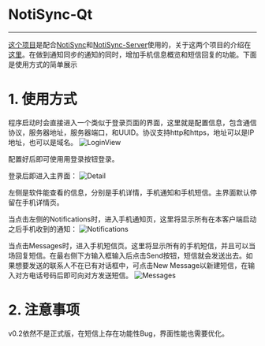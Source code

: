 # NotiSync-Qt

------

[这个项目](https://github.com/SquareFong/NotiSync-Qt)是配合[NotiSync](https://github.com/SquareFong/Notisync)和[NotiSync-Server](https://github.com/SquareFong/NotiSync-Server)使用的，关于这两个项目的介绍在[这里](https://leanote.squarefong.com/blog/post/squarefong/NotiSync%EF%BC%8C)。在做到通知同步的通知的同时，增加手机信息概览和短信回复的功能。下面是使用方式的简单展示

# 1. 使用方式

程序启动时会直接进入一个类似于登录页面的界面，这里就是配置信息，包含通信协议，服务器地址，服务器端口，和UUID。协议支持http和https，地址可以是IP地址，也可以是域名。
![LoginView](https://leanote.squarefong.com/api/file/getImage?fileId=5fbd6e052fc01e02bb0036c9)

配置好后即可使用用登录按钮登录。

登录后即进入主界面：
![Detail](https://leanote.squarefong.com/api/file/getImage?fileId=5fbd6ff02fc01e02bb0036ca)

左侧是软件能查看的信息，分别是手机详情，手机通知和手机短信。主界面默认停留在手机详情页。

当点击左侧的Notifications时，进入手机通知页，这里将显示所有在本客户端启动之后手机收到的通知：
![Notifications](https://leanote.squarefong.com/api/file/getImage?fileId=5fbd70932fc01e02bb0036cb)

当点击Messages时，进入手机短信页。这里将显示所有的手机短信，并且可以当场回复短信。在最右侧下方输入框输入后点击Send按钮，短信就会发送出去。如果想要发送的联系人不在已有对话框中，可点击New Message以新建短信，在输入对方电话号码后即可向对方发送短信。
![Messages](https://leanote.squarefong.com/api/file/getImage?fileId=5fbd72162fc01e02bb0036cc)

# 2. 注意事项

v0.2依然不是正式版，在短信上存在功能性Bug，界面性能也需要优化。
